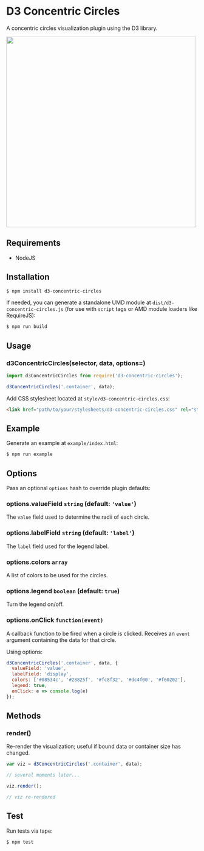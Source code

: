 # D3 Concentric Circles

A concentric circles visualization plugin using the D3 library.

<img src='https://www.dropbox.com/s/8mbouimb3pnez9t/d3-concentric-circles.png?raw=1' width='500px' />

## Requirements

+ NodeJS

## Installation

```sh
$ npm install d3-concentric-circles
```

If needed, you can generate a standalone UMD module at `dist/d3-concentric-circles.js` (for use with `script` tags or AMD module loaders like RequireJS):

```sh
$ npm run build
```

## Usage

### d3ConcentricCircles(selector, data, options=)

```js
import d3ConcentricCircles from require('d3-concentric-circles');

d3ConcentricCircles('.container', data);
```

Add CSS stylesheet located at `style/d3-concentric-circles.css`:

```html
<link href="path/to/your/stylesheets/d3-concentric-circles.css" rel="stylesheet">
```

## Example

Generate an example at `example/index.html`:

```sh
$ npm run example
```

## Options

Pass an optional `options` hash to override plugin defaults:

### options.valueField `string` (default: `'value'`)
The `value` field used to determine the radii of each circle.

### options.labelField `string` (default: `'label'`)
The `label` field used for the legend label.

### options.colors `array`
A list of colors to be used for the circles.

### options.legend `boolean` (default: `true`)
Turn the legend on/off.

### options.onClick `function(event)`
A callback function to be fired when a circle is clicked. Receives an `event` argument containing the data for that circle.

Using options:
```js
d3ConcentricCircles('.container', data, {
  valueField: 'value',
  labelField: 'display',
  colors: ['#08534c', '#28825f', '#fc8f32', '#dc4f00', '#f60202'],
  legend: true,
  onClick: e => console.log(e)
});
```

## Methods

### render()
Re-render the visualization; useful if bound data or container size has changed.

```js
var viz = d3ConcentricCircles('.container', data);

// several moments later...

viz.render();

// viz re-rendered
```

## Test

Run tests via tape:

```
$ npm test
```
